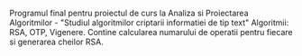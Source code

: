 Programul final pentru proiectul de curs la Analiza si Proiectarea Algoritmilor - "Studiul algoritmilor criptarii informatiei de tip text"
Algoritmii: RSA, OTP, Vigenere. Contine calcularea numarului de operatii pentru fiecare si generarea cheilor RSA.
